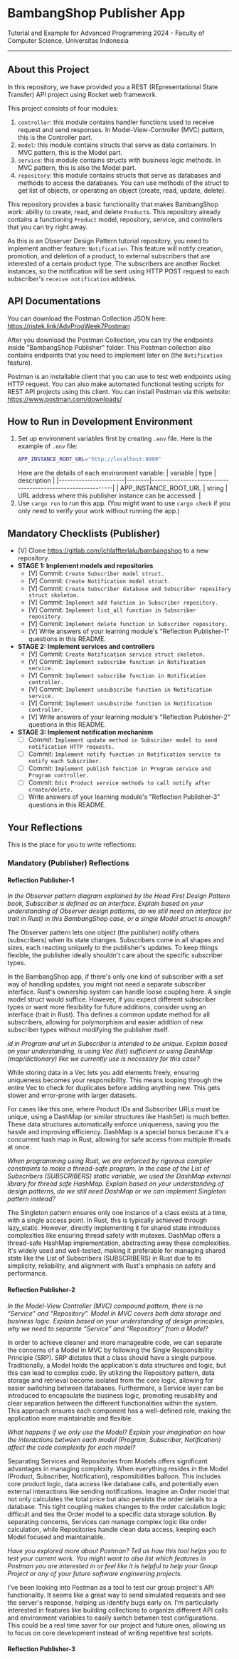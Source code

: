 # BambangShop Publisher App
Tutorial and Example for Advanced Programming 2024 - Faculty of Computer Science, Universitas Indonesia

---

## About this Project
In this repository, we have provided you a REST (REpresentational State Transfer) API project using Rocket web framework.

This project consists of four modules:
1.  `controller`: this module contains handler functions used to receive request and send responses.
    In Model-View-Controller (MVC) pattern, this is the Controller part.
2.  `model`: this module contains structs that serve as data containers.
    In MVC pattern, this is the Model part.
3.  `service`: this module contains structs with business logic methods.
    In MVC pattern, this is also the Model part.
4.  `repository`: this module contains structs that serve as databases and methods to access the databases.
    You can use methods of the struct to get list of objects, or operating an object (create, read, update, delete).

This repository provides a basic functionality that makes BambangShop work: ability to create, read, and delete `Product`s.
This repository already contains a functioning `Product` model, repository, service, and controllers that you can try right away.

As this is an Observer Design Pattern tutorial repository, you need to implement another feature: `Notification`.
This feature will notify creation, promotion, and deletion of a product, to external subscribers that are interested of a certain product type.
The subscribers are another Rocket instances, so the notification will be sent using HTTP POST request to each subscriber's `receive notification` address.

## API Documentations

You can download the Postman Collection JSON here: https://ristek.link/AdvProgWeek7Postman

After you download the Postman Collection, you can try the endpoints inside "BambangShop Publisher" folder.
This Postman collection also contains endpoints that you need to implement later on (the `Notification` feature).

Postman is an installable client that you can use to test web endpoints using HTTP request.
You can also make automated functional testing scripts for REST API projects using this client.
You can install Postman via this website: https://www.postman.com/downloads/

## How to Run in Development Environment
1.  Set up environment variables first by creating `.env` file.
    Here is the example of `.env` file:
    ```bash
    APP_INSTANCE_ROOT_URL="http://localhost:8000"
    ```
    Here are the details of each environment variable:
    | variable              | type   | description                                                |
    |-----------------------|--------|------------------------------------------------------------|
    | APP_INSTANCE_ROOT_URL | string | URL address where this publisher instance can be accessed. |
2.  Use `cargo run` to run this app.
    (You might want to use `cargo check` if you only need to verify your work without running the app.)

## Mandatory Checklists (Publisher)
-   [V] Clone https://gitlab.com/ichlaffterlalu/bambangshop to a new repository.
-   **STAGE 1: Implement models and repositories**
    -   [V] Commit: `Create Subscriber model struct.`
    -   [V] Commit: `Create Notification model struct.`
    -   [V] Commit: `Create Subscriber database and Subscriber repository struct skeleton.`
    -   [V] Commit: `Implement add function in Subscriber repository.`
    -   [V] Commit: `Implement list_all function in Subscriber repository.`
    -   [V] Commit: `Implement delete function in Subscriber repository.`
    -   [V] Write answers of your learning module's "Reflection Publisher-1" questions in this README.
-   **STAGE 2: Implement services and controllers**
    -   [V] Commit: `Create Notification service struct skeleton.`
    -   [V] Commit: `Implement subscribe function in Notification service.`
    -   [V] Commit: `Implement subscribe function in Notification controller.`
    -   [V] Commit: `Implement unsubscribe function in Notification service.`
    -   [V] Commit: `Implement unsubscribe function in Notification controller.`
    -   [V] Write answers of your learning module's "Reflection Publisher-2" questions in this README.
-   **STAGE 3: Implement notification mechanism**
    -   [ ] Commit: `Implement update method in Subscriber model to send notification HTTP requests.`
    -   [ ] Commit: `Implement notify function in Notification service to notify each Subscriber.`
    -   [ ] Commit: `Implement publish function in Program service and Program controller.`
    -   [ ] Commit: `Edit Product service methods to call notify after create/delete.`
    -   [ ] Write answers of your learning module's "Reflection Publisher-3" questions in this README.

## Your Reflections
This is the place for you to write reflections:

### Mandatory (Publisher) Reflections

#### Reflection Publisher-1

*In the Observer pattern diagram explained by the Head First Design Pattern book, Subscriber is defined as an interface. Explain based on your understanding of Observer design patterns, do we still need an interface (or trait in Rust) in this BambangShop case, or a single Model struct is enough?*

The Observer pattern lets one object (the publisher) notify others (subscribers) when its state changes. Subscribers come in all shapes and sizes, each reacting uniquely to the publisher's updates. To keep things flexible, the publisher ideally shouldn't care about the specific subscriber types.

In the BambangShop app, if there's only one kind of subscriber with a set way of handling updates, you might not need a separate subscriber interface. Rust's ownership system can handle loose coupling here. A single model struct would suffice. However, if you expect different subscriber types or want more flexibility for future additions, consider using an interface (trait in Rust). This defines a common update method for all subscribers, allowing for polymorphism and easier addition of new subscriber types without modifying the publisher itself.

*id in Program and url in Subscriber is intended to be unique. Explain based on your understanding, is using Vec (list) sufficient or using DashMap (map/dictionary) like we currently use is necessary for this case?*

While storing data in a Vec lets you add elements freely, ensuring uniqueness becomes your responsibility. This means looping through the entire Vec to check for duplicates before adding anything new. This gets slower and error-prone with larger datasets.

For cases like this one, where Product IDs and Subscriber URLs must be unique, using a DashMap (or similar structures like HashSet) is much better. These data structures automatically enforce uniqueness, saving you the hassle and improving efficiency. DashMap is a special bonus because it's a concurrent hash map in Rust, allowing for safe access from multiple threads at once.

*When programming using Rust, we are enforced by rigorous compiler constraints to make a thread-safe program. In the case of the List of Subscribers (SUBSCRIBERS) static variable, we used the DashMap external library for thread safe HashMap. Explain based on your understanding of design patterns, do we still need DashMap or we can implement Singleton pattern instead?*

The Singleton pattern ensures only one instance of a class exists at a time, with a single access point. In Rust, this is typically achieved through lazy_static. However, directly implementing it for shared state introduces complexities like ensuring thread safety with mutexes. DashMap offers a thread-safe HashMap implementation, abstracting away these complexities. It's widely used and well-tested, making it preferable for managing shared state like the List of Subscribers (SUBSCRIBERS) in Rust due to its simplicity, reliability, and alignment with Rust's emphasis on safety and performance.

#### Reflection Publisher-2
*In the Model-View Controller (MVC) compound pattern, there is no “Service” and “Repository”. Model in MVC covers both data storage and business logic. Explain based on your understanding of design principles, why we need to separate “Service” and “Repository” from a Model?*

In order to achieve cleaner and more manageable code, we can separate the concerns of a Model in MVC by following the Single Responsibility Principle (SRP). SRP dictates that a class should have a single purpose. Traditionally, a Model holds the application's data structures and logic, but this can lead to complex code. By utilizing the Repository pattern, data storage and retrieval become isolated from the core logic, allowing for easier switching between databases. Furthermore, a Service layer can be introduced to encapsulate the business logic, promoting reusability and clear separation between the different functionalities within the system. This approach ensures each component has a well-defined role, making the application more maintainable and flexible.

*What happens if we only use the Model? Explain your imagination on how the interactions between each model (Program, Subscriber, Notification) affect the code complexity for each model?*

Separating Services and Repositories from Models offers significant advantages in managing complexity. When everything resides in the Model (Product, Subscriber, Notification), responsibilities balloon.  This includes core product logic, data access like database calls, and potentially even external interactions like sending notifications.  Imagine an Order model that not only calculates the total price but also persists the order details to a database.  This tight coupling makes changes to the order calculation logic difficult and ties the Order model to a specific data storage solution.  By separating concerns, Services can manage complex logic like order calculation, while Repositories handle clean data access, keeping each Model focused and maintainable.

*Have you explored more about Postman? Tell us how this tool helps you to test your current work. You might want to also list which features in Postman you are interested in or feel like it is helpful to help your Group Project or any of your future software engineering projects.*

I've been looking into Postman as a tool to test our group project's API functionality. It seems like a great way to send simulated requests and see the server's response, helping us identify bugs early on. I'm particularly interested in features like building collections to organize different API calls and environment variables to easily switch between test configurations. This could be a real time saver for our project and future ones, allowing us to focus on core development instead of writing repetitive test scripts.

#### Reflection Publisher-3
